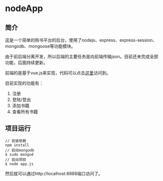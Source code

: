 # nodeApp

## 简介

这是一个简单的购书平台的后台，使用了nodejs、express、express-session、mongodb、mongoose等功能模块。

由于前后端分离开发，所以后端的主要任务是向前端传输json。目前还未完成全部功能，后面持续更新。

前端的是基于vue.js来实现，代码可以点击[这里](https://github.com/xwjgo/vueProject)访问到。

目前实现的功能有：

1. 注册
2. 登陆/登出
3. 添加书籍
4. 查看所有书籍

## 项目运行

```
// 安装依赖
npm install
// 启动mongodb
$ sudo mongod
// 启动项目
$ node app.js
```
然后就可以通过http://localhost:8888端口访问了。
